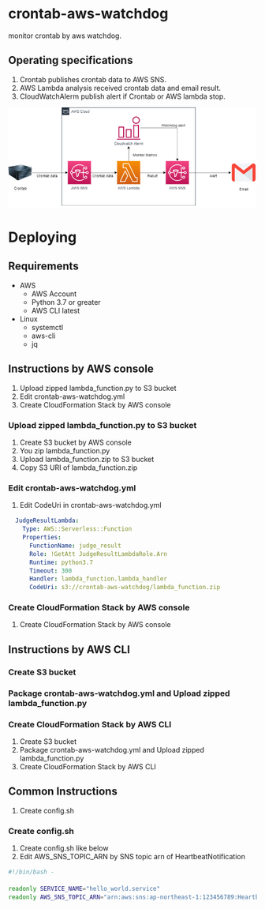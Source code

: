 # crontab-aws-watchdog
monitor crontab by aws watchdog.

## Operating specifications

1. Crontab publishes crontab data to AWS SNS.
2. AWS Lambda analysis received crontab data and email result.
3. CloudWatchAlerm publish alert if Crontab or AWS lambda stop.

![crontab-aws-watchdog-image](image/crontab-aws-watchdog-image.png)

# Deploying
## Requirements
- AWS
  - AWS Account
  - Python 3.7 or greater
  - AWS CLI latest
- Linux
  - systemctl
  - aws-cli
  - jq

## Instructions by AWS console

1. Upload zipped lambda_function.py to S3 bucket
2. Edit crontab-aws-watchdog.yml
3. Create CloudFormation Stack by AWS console

### Upload zipped lambda_function.py to S3 bucket
1. Create S3 bucket by AWS console
2. You zip lambda_function.py
3. Upload lambda_function.zip to S3 bucket
4. Copy S3 URI of lambda_function.zip 


### Edit crontab-aws-watchdog.yml
1. Edit CodeUri in crontab-aws-watchdog.yml

```yaml
  JudgeResultLambda:
    Type: AWS::Serverless::Function
    Properties:
      FunctionName: judge_result
      Role: !GetAtt JudgeResultLambdaRole.Arn
      Runtime: python3.7
      Timeout: 300
      Handler: lambda_function.lambda_handler
      CodeUri: s3://crontab-aws-watchdog/lambda_function.zip 
```

### Create CloudFormation Stack by AWS console
1. Create CloudFormation Stack by AWS console

## Instructions by AWS CLI

### Create S3 bucket
### Package crontab-aws-watchdog.yml and Upload zipped lambda_function.py 
### Create CloudFormation Stack by AWS CLI

1. Create S3 bucket
2. Package crontab-aws-watchdog.yml and Upload zipped lambda_function.py 
3. Create CloudFormation Stack by AWS CLI


## Common Instructions
1. Create config.sh

### Create config.sh
1. Create config.sh like below
2. Edit AWS_SNS_TOPIC_ARN by SNS topic arn of HeartbeatNotification

```sh
#!/bin/bash -

readonly SERVICE_NAME="hello_world.service"
readonly AWS_SNS_TOPIC_ARN="arn:aws:sns:ap-northeast-1:123456789:HeartbeatNotification"
```